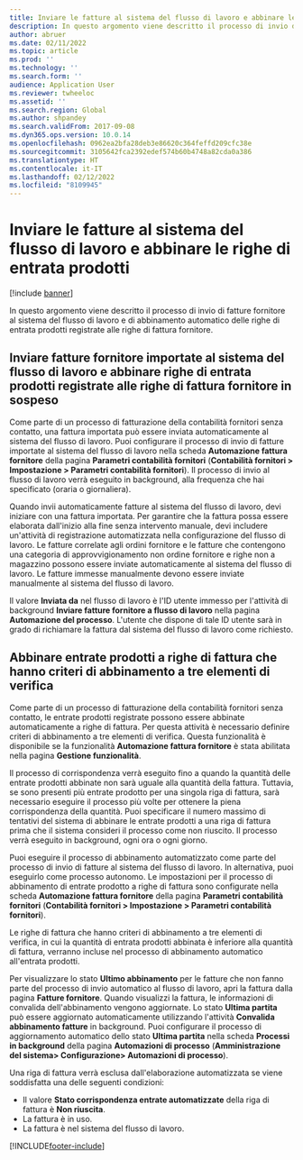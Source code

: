 ```yaml
---
title: Inviare le fatture al sistema del flusso di lavoro e abbinare le righe di entrata prodotti
description: In questo argomento viene descritto il processo di invio di fatture fornitore al sistema del flusso di lavoro e di abbinamento automatico delle righe di entrata prodotti registrate alle righe di fattura fornitore.
author: abruer
ms.date: 02/11/2022
ms.topic: article
ms.prod: ''
ms.technology: ''
ms.search.form: ''
audience: Application User
ms.reviewer: twheeloc
ms.assetid: ''
ms.search.region: Global
ms.author: shpandey
ms.search.validFrom: 2017-09-08
ms.dyn365.ops.version: 10.0.14
ms.openlocfilehash: 0962ea2bfa28deb3e86620c364feffd209cfc38e
ms.sourcegitcommit: 3105642fca2392edef574b60b4748a82cda0a386
ms.translationtype: HT
ms.contentlocale: it-IT
ms.lasthandoff: 02/12/2022
ms.locfileid: "8109945"
---
```

# <a name="submit-invoices-to-the-workflow-system-and-match-product-receipt-lines"></a>Inviare le fatture al sistema del flusso di lavoro e abbinare le righe di entrata prodotti

[!include [banner](../includes/banner.md)]

In questo argomento viene descritto il processo di invio di fatture fornitore al sistema del flusso di lavoro e di abbinamento automatico delle righe di entrata prodotti registrate alle righe di fattura fornitore.

## <a name="submitting-imported-vendor-invoices-to-the-workflow-system-and-matching-posted-product-receipt-lines-to-pending-vendor-invoice-lines"></a>Inviare fatture fornitore importate al sistema del flusso di lavoro e abbinare righe di entrata prodotti registrate alle righe di fattura fornitore in sospeso

Come parte di un processo di fatturazione della contabilità fornitori senza contatto, una fattura importata può essere inviata automaticamente al sistema del flusso di lavoro. Puoi configurare il processo di invio di fatture importate al sistema del flusso di lavoro nella scheda **Automazione fattura fornitore** della pagina **Parametri contabilità fornitori** (**Contabilità fornitori \> Impostazione \> Parametri contabilità fornitori**). Il processo di invio al flusso di lavoro verrà eseguito in background, alla frequenza che hai specificato (oraria o giornaliera).

Quando invii automaticamente fatture al sistema del flusso di lavoro, devi iniziare con una fattura importata. Per garantire che la fattura possa essere elaborata dall'inizio alla fine senza intervento manuale, devi includere un'attività di registrazione automatizzata nella configurazione del flusso di lavoro. Le fatture correlate agli ordini fornitore e le fatture che contengono una categoria di approvvigionamento non ordine fornitore e righe non a magazzino possono essere inviate automaticamente al sistema del flusso di lavoro. Le fatture immesse manualmente devono essere inviate manualmente al sistema del flusso di lavoro.

Il valore **Inviata da** nel flusso di lavoro è l'ID utente immesso per l'attività di background **Inviare fatture fornitore a flusso di lavoro** nella pagina **Automazione del processo**. L'utente che dispone di tale ID utente sarà in grado di richiamare la fattura dal sistema del flusso di lavoro come richiesto.

## <a name="matching-posted-product-receipts-to-invoice-lines-that-have-a-three-way-matching-policy"></a>Abbinare entrate prodotti a righe di fattura che hanno criteri di abbinamento a tre elementi di verifica

Come parte di un processo di fatturazione della contabilità fornitori senza contatto, le entrate prodotti registrate possono essere abbinate automaticamente a righe di fattura. Per questa attività è necessario definire criteri di abbinamento a tre elementi di verifica. Questa funzionalità è disponibile se la funzionalità **Automazione fattura fornitore** è stata abilitata nella pagina **Gestione funzionalità**.

Il processo di corrispondenza verrà eseguito fino a quando la quantità delle entrate prodotti abbinate non sarà uguale alla quantità della fattura. Tuttavia, se sono presenti più entrate prodotto per una singola riga di fattura, sarà necessario eseguire il processo più volte per ottenere la piena corrispondenza della quantità. Puoi specificare il numero massimo di tentativi del sistema di abbinare le entrate prodotti a una riga di fattura prima che il sistema consideri il processo come non riuscito. Il processo verrà eseguito in background, ogni ora o ogni giorno. 

Puoi eseguire il processo di abbinamento automatizzato come parte del processo di invio di fatture al sistema del flusso di lavoro. In alternativa, puoi eseguirlo come processo autonomo. Le impostazioni per il processo di abbinamento di entrate prodotto a righe di fattura sono configurate nella scheda **Automazione fattura fornitore** della pagina **Parametri contabilità fornitori** (**Contabilità fornitori \> Impostazione \> Parametri contabilità fornitori**).

Le righe di fattura che hanno criteri di abbinamento a tre elementi di verifica, in cui la quantità di entrata prodotti abbinata è inferiore alla quantità di fattura, verranno incluse nel processo di abbinamento automatico all'entrata prodotti.

Per visualizzare lo stato **Ultimo abbinamento** per le fatture che non fanno parte del processo di invio automatico al flusso di lavoro, apri la fattura dalla pagina **Fatture fornitore**. Quando visualizzi la fattura, le informazioni di convalida dell'abbinamento vengono aggiornate. Lo stato **Ultima partita** può essere aggiornato automaticamente utilizzando l'attività **Convalida abbinamento fatture** in background. Puoi configurare il processo di aggiornamento automatico dello stato **Ultima partita** nella scheda **Processi in background** della pagina **Automazioni di processo** (**Amministrazione del sistema\> Configurazione\> Automazioni di processo**).

Una riga di fattura verrà esclusa dall'elaborazione automatizzata se viene soddisfatta una delle seguenti condizioni:

- Il valore **Stato corrispondenza entrate automatizzate** della riga di fattura è **Non riuscita**.
- La fattura è in uso.
- La fattura è nel sistema del flusso di lavoro.


[!INCLUDE[footer-include](../../includes/footer-banner.md)]
